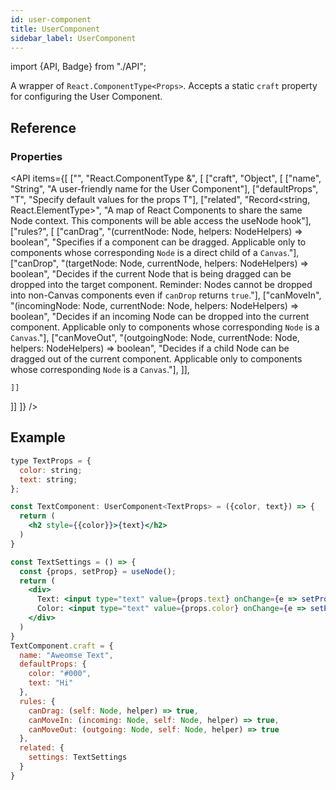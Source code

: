 ```yaml
---
id: user-component
title: UserComponent
sidebar_label: UserComponent
---
```


import {API, Badge} from "./API";

<Badge type="type" />

A wrapper of `React.ComponentType<Props>`. Accepts a static `craft` property for configuring the User Component.


## Reference
### Properties
<API items={[
  ["", "React.ComponentType<T> &", [
    ["craft", "Object", [
      ["name", "String", "A user-friendly name for the User Component"],
      ["defaultProps", "T", "Specify default values for the props T"],
      ["related", "Record<string, React.ElementType>", "A map of React Components to share the same Node context. This components will be able access the useNode hook"],
      ["rules?", [
          ["canDrag", "(currentNode: Node, helpers: NodeHelpers) => boolean", "Specifies if a component can be dragged. Applicable only to components whose corresponding `Node` is a direct child of a `Canvas`."],
          ["canDrop", "(targetNode: Node, currentNode, helpers: NodeHelpers) => boolean", "Decides if the current Node that is being dragged can be dropped into the target component. Reminder: Nodes cannot be dropped into non-Canvas components even if `canDrop` returns `true`."],
          ["canMoveIn", "(incomingNode: Node, currentNode: Node, helpers: NodeHelpers) => boolean", "Decides if an incoming Node can be dropped into the current component. Applicable only to components whose corresponding `Node` is a `Canvas`."],
          ["canMoveOut", "(outgoingNode: Node, currentNode: Node, helpers: NodeHelpers) => boolean", "Decides if a child Node can be dragged out of the current component. Applicable only to components whose corresponding `Node` is a `Canvas`."],
      ]],
      
    ]]
  ]]
]} /> 


## Example
```jsx
type TextProps = {
  color: string;
  text: string;
};

const TextComponent: UserComponent<TextProps> = ({color, text}) => {
  return (
    <h2 style={{color}}>{text}</h2>
  )
}

const TextSettings = () => {
  const {props, setProp} = useNode();
  return (
    <div>
      Text: <input type="text" value={props.text} onChange={e => setProp(props => props.text = e.target.value) }/>
      Color: <input type="text" value={props.color} onChange={e => setProp(props => props.color = e.target.value) }/>
    </div>
  )
}
TextComponent.craft = {
  name: "Aweomse Text",
  defaultProps: {
    color: "#000",
    text: "Hi"
  },
  rules: {
    canDrag: (self: Node, helper) => true,
    canMoveIn: (incoming: Node, self: Node, helper) => true,
    canMoveOut: (outgoing: Node, self: Node, helper) => true
  },
  related: {
    settings: TextSettings
  }
}
```
